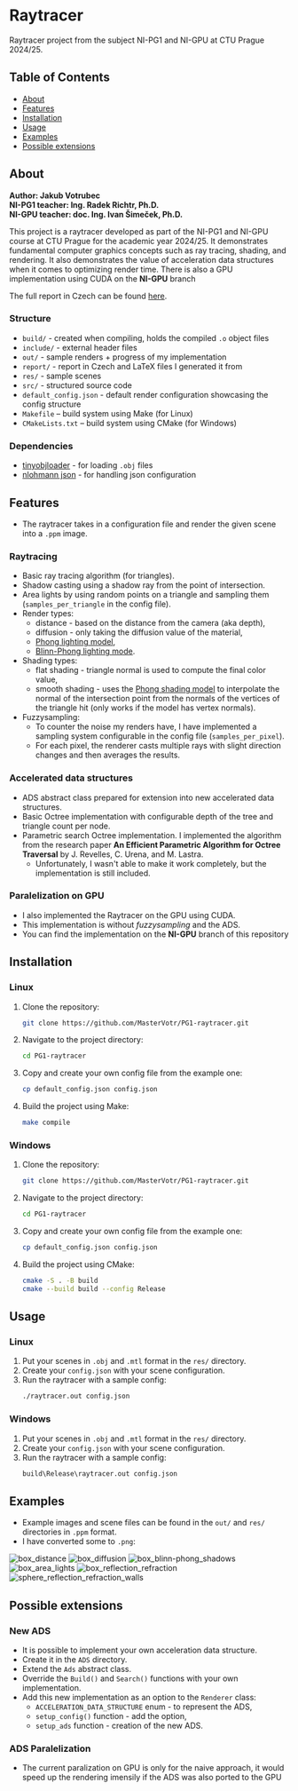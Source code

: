 # Raytracer
Raytracer project from the subject NI-PG1 and NI-GPU at CTU Prague 2024/25.

## Table of Contents
- [About](#about)
- [Features](#features)
- [Installation](#installation)
- [Usage](#usage)
- [Examples](#examples)
- [Possible extensions](#possible-extensions)

## About

**Author: Jakub Votrubec**  
**NI-PG1 teacher: Ing. Radek Richtr, Ph.D.**  
**NI-GPU teacher: doc. Ing. Ivan Šimeček, Ph.D.**  

This project is a raytracer developed as part of the NI-PG1 and NI-GPU course at CTU Prague for the academic year 2024/25. It demonstrates fundamental computer graphics concepts such as ray tracing, shading, and rendering. It also demonstrates the value of acceleration data structures when it comes to optimizing render time. There is also a GPU implementation using CUDA on the **NI-GPU** branch

The full report in Czech can be found [here](report/report.pdf).

### Structure
- `build/` - created when compiling, holds the compiled `.o` object files
- `include/` - external header files
- `out/` - sample renders + progress of my implementation
- `report/` - report in Czech and LaTeX files I generated it from
- `res/` - sample scenes
- `src/` - structured source code
- `default_config.json` - default render configuration showcasing the config structure
- `Makefile` – build system using Make (for Linux)
- `CMakeLists.txt` – build system using CMake (for Windows)

### Dependencies
- [tinyobjloader](https://github.com/tinyobjloader/tinyobjloader) - for loading `.obj` files
- [nlohmann json](https://github.com/nlohmann/json) - for handling json configuration

## Features
- The raytracer takes in a configuration file and render the given scene into a `.ppm` image.

### Raytracing
- Basic ray tracing algorithm (for triangles).
- Shadow casting using a shadow ray from the point of intersection.
- Area lights by using random points on a triangle and sampling them (`samples_per_triangle` in the config file).
- Render types:
    - distance - based on the distance from the camera (aka depth),
    - diffusion - only taking the diffusion value of the material,
    - [Phong lighting model](https://en.wikipedia.org/wiki/Phong_reflection_model),
    - [Blinn-Phong lighting mode](https://en.wikipedia.org/wiki/Blinn%E2%80%93Phong_reflection_model).
- Shading types:
    - flat shading - triangle normal is used to compute the final color value,
    - smooth shading - uses the [Phong shading model](https://en.wikipedia.org/wiki/Phong_shading) to interpolate the normal of the intersection point from the normals of the vertices of the triangle hit (only works if the model has vertex normals).
- Fuzzysampling:
    - To counter the noise my renders have, I have implemented a sampling system configurable in the config file (`samples_per_pixel`).
    - For each pixel, the renderer casts multiple rays with slight direction changes and then averages the results.

### Accelerated data structures
- ADS abstract class prepared for extension into new accelerated data structures.
- Basic Octree implementation with configurable depth of the tree and triangle count per node.
- Parametric search Octree implementation. I implemented the algorithm from the research paper **An Efficient Parametric Algorithm for Octree Traversal** by J. Revelles, C. Urena, and M. Lastra.
    - Unfortunately, I wasn't able to make it work completely, but the implementation is still included.

### Paralelization on GPU
- I also implemented the Raytracer on the GPU using CUDA.
- This implementation is without *fuzzysampling* and the ADS.
- You can find the implementation on the **NI-GPU** branch of this repository

## Installation

### Linux
1. Clone the repository:
    ```bash
    git clone https://github.com/MasterVotr/PG1-raytracer.git
    ```
2. Navigate to the project directory:
    ```bash
    cd PG1-raytracer
    ```
3. Copy and create your own config file from the example one:
    ```bash
    cp default_config.json config.json
    ```
4. Build the project using Make:
    ```bash
    make compile
    ```
### Windows
1. Clone the repository:
    ```bash
    git clone https://github.com/MasterVotr/PG1-raytracer.git
    ```
2. Navigate to the project directory:
    ```bash
    cd PG1-raytracer
    ```
3. Copy and create your own config file from the example one:
    ```bash
    cp default_config.json config.json
    ```
4. Build the project using CMake:
    ```bash
    cmake -S . -B build
    cmake --build build --config Release
    ```

## Usage

### Linux
1. Put your scenes in `.obj` and `.mtl` format in the `res/` directory.
2. Create your `config.json` with your scene configuration.
3. Run the raytracer with a sample config:
    ```bash
    ./raytracer.out config.json
    ```
### Windows
1. Put your scenes in `.obj` and `.mtl` format in the `res/` directory.
2. Create your `config.json` with your scene configuration.
3. Run the raytracer with a sample config:
    ```bash
    build\Release\raytracer.out config.json
    ```

## Examples
- Example images and scene files can be found in the `out/` and `res/` directories in `.ppm` format.
- I have converted some to `.png`:

![box_distance](/readme_source/01_render_distance.png)
![box_diffusion](/readme_source/02_render_diffusion.png)
![box_blinn-phong_shadows](/readme_source/04_render_blinn-phong_shadows.png)
![box_area_lights](/readme_source/05_render_area_lights.png)
![box_reflection_refraction](/readme_source/07_render_reflection_refraction.png)
![sphere_reflection_refraction_walls](readme_source/07_sphere_render_reflection_refraction_walls.png)

## Possible extensions

### New ADS
- It is possible to implement your own acceleration data structure.
- Create it in the `ADS` directory.
- Extend the `Ads` abstract class.
- Override the `Build()` and `Search()` functions with your own implementation.
- Add this new implementation as an option to the `Renderer` class:
    - `ACCELERATION_DATA_STRUCTURE` enum - to represent the ADS,
    - `setup_config()` function - add the option,
    - `setup_ads` function - creation of the new ADS.

### ADS Paralelization
- The current paralization on GPU is only for the naive approach, it would speed up the rendering imensily if the ADS was also ported to the GPU
